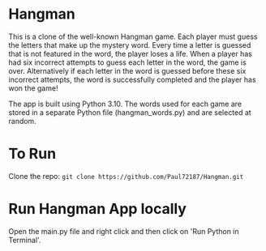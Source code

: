 # Hangman

This is a clone of the well-known Hangman game. Each player must guess the letters that make up the mystery word. Every time a letter is guessed that is not featured in the word, the player loses a life. When a player has had six incorrect attempts to guess each letter in the word, the game is over. Alternatively if each letter in the word is guessed before these six incorrect attempts, the word is successfully completed and the player has won the game!

The app is built using Python 3.10. The words used for each game are stored in a separate Python file (hangman_words.py) and are selected at random.

# To Run

Clone the repo: `git clone https://github.com/Paul72187/Hangman.git`

# Run Hangman App locally

Open the main.py file and right click and then click on 'Run Python in Terminal'.
